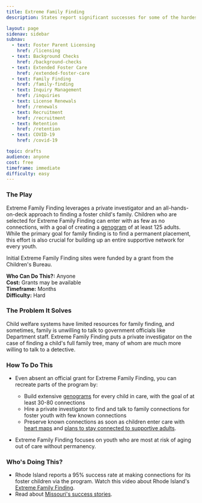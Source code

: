 ```yaml
---
title: Extreme Family Finding
description: States report significant successes for some of the hardest-to-match children with the Extreme Family Finding approach.

layout: page
sidenav: sidebar
subnav:
  - text: Foster Parent Licensing
    href: /licensing
  - text: Background Checks
    href: /background-checks
  - text: Extended Foster Care
    href: /extended-foster-care
  - text: Family Finding
    href: /family-finding
  - text: Inquiry Management
    href: /inquiries
  - text: License Renewals
    href: /renewals
  - text: Recruitment
    href: /recruitment
  - text: Retention
    href: /retention
  - text: COVID-19
    href: /covid-19

topic: drafts
audience: anyone
cost: free
timeframe: immediate
difficulty: easy
---
```



### The Play

Extreme Family Finding leverages a private investigator and an all-hands-on-deck approach to finding a foster child's family. Children who are selected for Extreme Family Finding can enter with as few as no connections, with a goal of creating a [genogram](https://www.childwelfareplaybook.com/playbook/genogram-tools.html) of at least 125 adults. While the primary goal for family finding is to find a permanent placement, this effort is also crucial for building up an entire supportive network for every youth.

Initial Extreme Family Finding sites were funded by a grant from the Children's Bureau.

**Who Can Do This?:**
Anyone<br />
**Cost:**
Grants may be available<br />
**Timeframe:**
Months<br />
**Difficulty:**
Hard<br />

### The Problem It Solves

Child welfare systems have limited resources for family finding, and sometimes, family is unwilling to talk to government officials like Department staff. Extreme Family Finding puts a private investigator on the case of finding a child's full family tree, many of whom are much more willing to talk to a detective.

### How To Do This

* Even absent an official grant for Extreme Family Finding, you can recreate parts of the program by:
  * Build extensive [genograms](https://www.childwelfareplaybook.com/playbook/genogram-tools.html) for every child in care, with the goal of at least 30-80 connections
  * Hire a private investigator to find and talk to family connections for foster youth with few known connections
  * Preserve known connections as soon as children enter care with [heart maps](https://www.childwelfareplaybook.com/playbook/heart_maps.html) and [plans to stay connected to supportive adults](https://www.childwelfareplaybook.com/playbook/plan-to-stay-in-touch-with-supportive-connections.html).

* Extreme Family Finding focuses on youth who are most at risk of aging out of care without permanency.


### Who's Doing This?

* Rhode Island reports a 95% success rate at making connections for its foster children via the program. Watch this video about Rhode Island's [Extreme Family Finding](https://www.wpri.com/rhode-show/connecting-through-the-extreme-family-finding-program/?fbclid=IwAR0ENP03Qx_ep_o5WyE9y4vmd5mrmW0feWp6umLg5M29ZkOgvWVolDCjjKY).
* Read about [Missouri's success stories](https://www.fosteradopt.org/family-permanency/extreme-family-finding/).